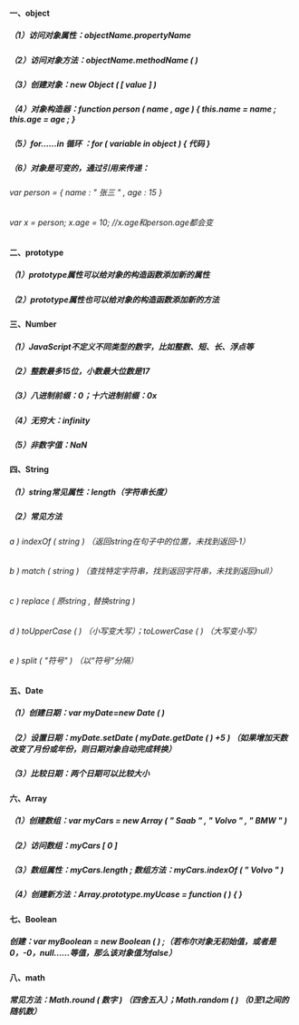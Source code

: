 #### 一、object

##### （1）访问对象属性：objectName.propertyName

##### （2）访问对象方法：objectName.methodName ( )

##### （3）创建对象：new Object ( [ value ] ) 

##### （4）对象构造器：function person ( name , age ) { this.name = name ; this.age = age ; } 

##### （5）for……in 循环 ：for ( variable in object ) { 代码 }

##### （6）对象是可变的，通过引用来传递： 

###### var person = { name : " 张三 " , age : 15 }

###### var x = person; x.age = 10;  //x.age和person.age都会变

#### 二、prototype

##### （1）prototype属性可以给对象的构造函数添加新的属性

##### （2）prototype属性也可以给对象的构造函数添加新的方法

#### 三、Number

##### （1）JavaScript不定义不同类型的数字，比如整数、短、长、浮点等

##### （2）整数最多15位，小数最大位数是17

##### （3）八进制前缀：0；十六进制前缀：0x

##### （4）无穷大：infinity

##### （5）非数字值：NaN

#### 四、String

##### （1）string常见属性：length（字符串长度）

##### （2）常见方法

###### a ) indexOf ( string ) （返回string在句子中的位置，未找到返回-1）

###### b ) match ( string ) （查找特定字符串，找到返回字符串，未找到返回null）

###### c ) replace ( 原string , 替换string )

###### d ) toUpperCase ( ) （小写变大写）；toLowerCase ( ) （大写变小写）

###### e ) split ( "符号" ) （以“符号”分隔）

#### 五、Date

##### （1）创建日期：var myDate=new Date ( ) 

##### （2）设置日期：myDate.setDate ( myDate.getDate ( ) +5 ) （如果增加天数改变了月份或年份，则日期对象自动完成转换） 

##### （3）比较日期：两个日期可以比较大小

#### 六、Array

##### （1）创建数组：var myCars = new Array ( " Saab " , " Volvo " , " BMW " ) 

##### （2）访问数组：myCars [ 0 ] 

##### （3）数组属性：myCars.length ; 数组方法：myCars.indexOf ( " Volvo " ) 

##### （4）创建新方法：Array.prototype.myUcase = function ( ) { } 

#### 七、Boolean

##### 创建：var myBoolean = new Boolean ( ) ;（若布尔对象无初始值，或者是0，-0，null……等值，那么该对象值为false）

#### 八、math

##### 常见方法：Math.round ( 数字 ) （四舍五入）；Math.random ( ) （0至1之间的随机数） 